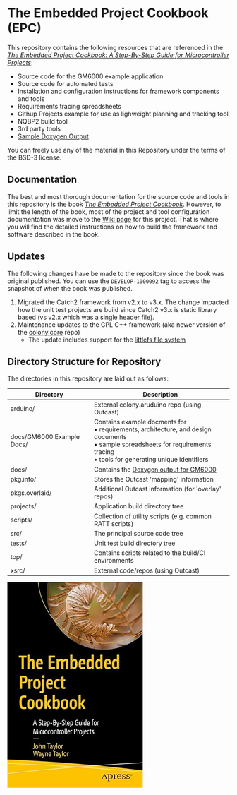 # The Embedded Project Cookbook (EPC) 

This repository contains the following resources that are referenced in the [*The Embedded Project Cookbook: A Step-By-Step Guide for Microcontroller Projects*](https://amzn.to/3YgrCWc):

- Source code for the GM6000 example application
- Source code for automated tests
- Installation and configuration instructions for framework components and tools
- Requirements tracing spreadsheets
- Githup Projects example for use as lighweight planning and tracking tool
- NQBP2 build tool
- 3rd party tools
- [Sample Doxygen Output](https://johnttaylor.github.io/epc/namespaces.html)

You can freely use any of the material in this Repository under the terms of the BSD-3 license.

## Documentation

The best and most thorough documentation for the source code and tools in this repository is the book [*The Embedded Project Cookbook*](https://amzn.to/3YgrCWc). However, to limit the length of the book, most of the project and tool configuration documentation was move to the [Wiki page](https://github.com/johnttaylor/epc/wiki) for this project. That is where you will find the detailed instructions on how to build the framework and software described in the book.

## Updates

The following changes have be made to the repository since the book was original published.  You can use the `DEVELOP-1000092` tag to access the snapshot of when the book was published.

1. Migrated the Catch2 framework from v2.x to v3.x.  The change impacted how the unit test projects are build since Catch2 v3.x is static library based (vs v2.x which was a single header file).
2. Maintenance updates to the CPL C++ framework (aka newer version of the [colony.core](https://github.com/johnttaylor/colony.core) repo)
   - The update includes support for the [littlefs file system](https://github.com/littlefs-project/littlefs)

## Directory Structure for Repository

The directories in this repository are laid out as follows:

|Directory         |Description                                             |
|------------------|--------------------------------------------------------|
|arduino/      |External colony.aruduino repo (using Outcast)           |
|docs/GM6000 Example Docs/ |Contains example docments for <br>• requirements, architecture, and design documents<br>• sample spreadsheets for requirements tracing<br>• tools for generating unique identifiers|
|docs/         |Contains the [Doxygen output for GM6000](https://johnttaylor.github.io/epc/namespaces.html) |
|pkg.info/     |Stores the Outcast 'mapping' information                |
|pkgs.overlaid/|Additional Outcast information (for 'overlay' repos)    |
|projects/     |Application build directory tree                        |
|scripts/      |Collection of utility scripts (e.g. common RATT scripts)|
|src/          |The principal source code tree                          |
|tests/        |Unit test build directory tree                          |
|top/          |Contains scripts related to the build/CI environments   |
|xsrc/         |External code/repos (using Outcast)                     |

[![Alt text](https://github.com/johnttaylor/epc/blob/main/top/book-cover.jpg "Book Cover")](https://amzn.to/3YgrCWc)
